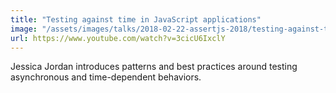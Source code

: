 ```yaml
---
title: "Testing against time in JavaScript applications"
image: "/assets/images/talks/2018-02-22-assertjs-2018/testing-against-time-in-javascript-applications.png"
url: https://www.youtube.com/watch?v=3cicU6IxclY
---
```


Jessica Jordan introduces patterns and best practices around testing
asynchronous and time-dependent behaviors.